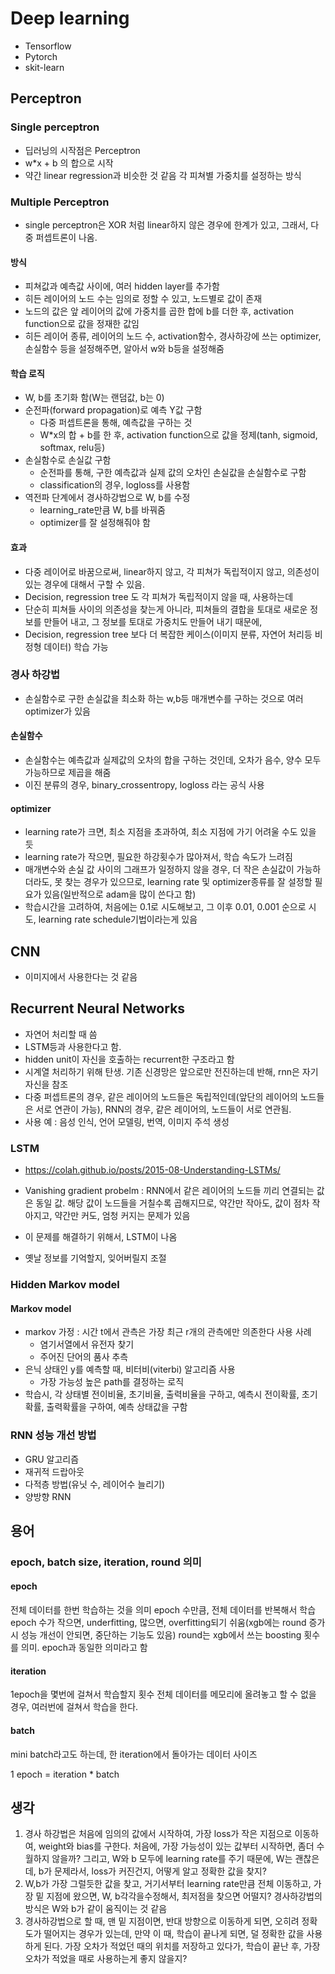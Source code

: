 # Deep learning
- Tensorflow
- Pytorch
- skit-learn

## Perceptron

### Single perceptron
- 딥러닝의 시작점은 Perceptron
- w*x + b 의 합으로 시작
- 약간 linear regression과 비슷한 것 같음 각 피쳐별 가중치를 설정하는 방식


### Multiple Perceptron
- single perceptron은 XOR 처럼 linear하지 않은 경우에 한계가 있고, 그래서, 다중 퍼셉트론이 나옴.

#### 방식
- 피쳐값과 예측값 사이에, 여러 hidden layer를 추가함
- 히든 레이어의 노드 수는 임의로 정할 수 있고, 노드별로 값이 존재
- 노드의 값은 앞 레이어의 값에 가중치를 곱한 합에 b를 더한 후, activation function으로 값을 정재한 값임
- 히든 레이어 종류, 레이어의 노드 수, activation함수, 경사하강에 쓰는 optimizer, 손실함수 등을 설정해주면, 알아서 w와 b등을 설정해줌

#### 학습 로직
- W, b를 초기화 함(W는 랜덤값, b는 0)
- 순전파(forward propagation)로 예측 Y값 구함
  - 다중 퍼셉트론을 통해, 예측값을 구하는 것
  - W*x의 합 + b를 한 후, activation function으로 값을 정제(tanh, sigmoid, softmax, relu등)
- 손실함수로 손실값 구함
  - 순전파를 통해, 구한 예측값과 실제 값의 오차인 손실값을 손실함수로 구함
  - classification의 경우, logloss를 사용함
- 역전파 단계에서 경사하강법으로 W, b를 수정
  - learning_rate만큼 W, b를 바꿔줌
  - optimizer를 잘 설정해줘야 함

#### 효과
- 다중 레이어로 바꿈으로써, linear하지 않고, 각 피쳐가 독립적이지 않고, 의존성이 있는 경우에 대해서 구할 수 있음.
- Decision, regression tree 도 각 피쳐가 독립적이지 않을 때, 사용하는데
- 단순히 피쳐들 사이의 의존성을 찾는게 아니라, 피쳐들의 결합을 토대로 새로운 정보를 만들어 내고, 그 정보를 토대로 가중치도 만들어 내기 때문에,
- Decision, regression tree 보다 더 복잡한 케이스(이미지 분류, 자연어 처리등 비정형 데이터) 학습 가능

### 경사 하강법
- 손실함수로 구한 손실값을 최소화 하는 w,b등 매개변수를 구하는 것으로 여러 optimizer가 있음

#### 손실함수
- 손실함수는 예측값과 실제값의 오차의 합을 구하는 것인데, 오차가 음수, 양수 모두 가능하므로 제곱을 해줌
- 이진 분류의 경우, binary_crossentropy, logloss 라는 공식 사용

#### optimizer
- learning rate가 크면, 최소 지점을 초과하여, 최소 지점에 가기 어려울 수도 있을 듯
- learning rate가 작으면, 필요한 하강횟수가 많아져서, 학습 속도가 느려짐
- 매개변수와 손실 값 사이의 그래프가 일정하지 않을 경우, 더 작은 손실값이 가능하더라도, 못 찾는 경우가 있으므로, learning rate 및 optimizer종류를 잘 설정할 필요가 있음(일반적으로 adam을 많이 쓴다고 함)
- 학습시간을 고려하여, 처음에는 0.1로 시도해보고, 그 이후 0.01, 0.001 순으로 시도, learning rate schedule기법이라는게 있음

## CNN
- 이미지에서 사용한다는 것 같음


## Recurrent Neural Networks
- 자연어 처리할 때 씀
- LSTM등과 사용한다고 함.
- hidden unit이 자신을 호출하는 recurrent한 구조라고 함
- 시계열 처리하기 위해 탄생. 기존 신경망은 앞으로만 전진하는데 반해, rnn은 자기 자신을 참조
- 다중 퍼셉트론의 경우, 같은 레이어의 노드들은 독립적인데(앞단의 레이어의 노드들은 서로 연관이 가능), RNN의 경우, 같은 레이어의, 노드들이 서로 연관됨.
- 사용 예 : 음성 인식, 언어 모델링, 번역, 이미지 주석 생성

### LSTM
- https://colah.github.io/posts/2015-08-Understanding-LSTMs/

- Vanishing gradient probelm : RNN에서 같은 레이어의 노드들 끼리 연결되는 값은 동일 값. 해당 값이 노드들을 거칠수록 곱해지므로, 약간만 작아도, 값이 점차 작아지고, 약간만 커도, 엄청 커지는 문제가 있음
- 이 문제를 해결하기 위해서, LSTM이 나옴
- 옛날 정보를 기억할지, 잊어버릴지 조절


### Hidden Markov model

#### Markov model
- markov 가정 : 시간 t에서 관측은 가장 최근 r개의 관측에만 의존한다
사용 사례
  - 염기서열에서 유전자 찾기
  - 주어진 단어의 품사 추측
- 은닉 상태인 y를 예측할 때, 비터비(viterbi) 알고리즘 사용
  - 가장 가능성 높은 path를 결정하는 로직
- 학습시, 각 상태별 전이비율, 초기비율, 출력비율을 구하고, 예측시 전이확률, 초기확률, 출력확률을 구하여, 예측 상태값을 구함

### RNN 성능 개선 방법
- GRU 알고리즘
- 재귀적 드랍아웃
- 다적층 방법(유닛 수, 레이어수 늘리기)
- 양방향 RNN

## 용어
### epoch, batch size, iteration, round 의미
#### epoch
전체 데이터를 한번 학습하는 것을 의미
epoch 수만큼, 전체 데이터를 반복해서 학습
epoch 수가 작으면, underfitting, 많으면, overfitting되기 쉬움(xgb에는 round 증가시 성능 개선이 안되면, 중단하는 기능도 있음)
round는 xgb에서 쓰는 boosting 횟수를 의미. epoch과 동일한 의미라고 함

#### iteration
1epoch을 몇번에 걸쳐서 학습할지 횟수
전체 데이터를 메모리에 올려놓고 할 수 없을 경우, 여러번에 걸쳐서 학습을 한다.


#### batch
mini batch라고도 하는데,
한 iteration에서 돌아가는 데이터 사이즈

1 epoch = iteration * batch



## 생각

1. 경사 하강법은 처음에 임의의 값에서 시작하여, 가장 loss가 작은 지점으로 이동하여, weight와 bias를 구한다. 처음에, 가장 가능성이 있는 값부터 시작하면, 좀더 수월하지 않을까? 그리고, W와 b 모두에 learning rate를 주기 때문에, W는 괜찮은데, b가 문제라서, loss가 커진건지, 어떻게 알고 정확한 값을 찾지?
2. W,b가 가장 그럴듯한 값을 찾고, 거기서부터 learning rate만큼 전체 이동하고, 가장 밑 지점에 왔으면, W, b각각을수정해서, 최저점을 찾으면 어떨지? 경사하강법의 방식은 W와 b가 같이 움직이는 것 같음
3. 경사하강법으로 할 때, 맨 밑 지점이면, 반대 방향으로 이동하게 되면, 오히려 정확도가 떨어지는 경우가 있는데, 만약 이 때, 학습이 끝나게 되면, 덜 정확한 값을 사용하게 된다. 가장 오차가 적었던 때의 위치를 저장하고 있다가, 학습이 끝난 후, 가장 오차가 적었을 때로 사용하는게 좋지 않을지?